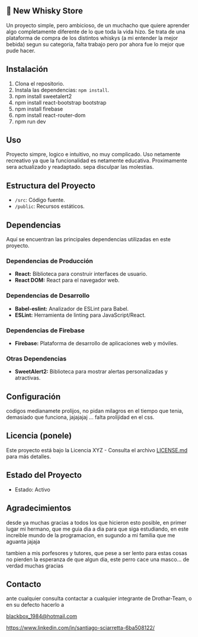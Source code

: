## 🚀 New Whisky Store

Un proyecto simple, pero ambicioso, de un muchacho que quiere aprender algo completamente diferente de lo que toda la vida hizo. Se trata de una plataforma de compra de los distintos whiskys (a mi entender la mejor bebida) segun su categoria, falta trabajo pero por ahora fue lo mejor que pude hacer.

## Instalación

1. Clona el repositorio.
2. Instala las dependencias: `npm install`.
3. npm install sweetalert2
4. npm install react-bootstrap bootstrap
5. npm install firebase
6. npm install react-router-dom
7. npm run dev


## Uso

Proyecto simpre, logico e intuitivo, no muy complicado. Uso netamente recreativo ya que la funcionalidad es netamente educativa. Proximamente sera actualizado y readaptado. sepa disculpar las molestias.

## Estructura del Proyecto

- `/src`: Código fuente.
- `/public`: Recursos estáticos.

## Dependencias

Aquí se encuentran las principales dependencias utilizadas en este proyecto.

### Dependencias de Producción

- **React:** Biblioteca para construir interfaces de usuario.
- **React DOM:** React para el navegador web.

### Dependencias de Desarrollo

- **Babel-eslint:** Analizador de ESLint para Babel.
- **ESLint:** Herramienta de linting para JavaScript/React.

### Dependencias de Firebase

- **Firebase:** Plataforma de desarrollo de aplicaciones web y móviles.

### Otras Dependencias

- **SweetAlert2:** Biblioteca para mostrar alertas personalizadas y atractivas.

## Configuración

codigos medianamete prolijos, no pidan milagros en el tiempo que tenia, demasiado que funciona, jajajajaj ... falta prolijidad en el css.

## Licencia (ponele)

Este proyecto está bajo la Licencia XYZ - Consulta el archivo [LICENSE.md](LICENSE.md) para más detalles.

## Estado del Proyecto

- Estado: Activo


## Agradecimientos

desde ya muchas gracias a todos los que hicieron esto posible, en primer lugar mi hermano, que me guia dia a dia para que siga estudiando, en este increible mundo de la programacion, en sugundo a mi familia que me aguanta jajaja

tambien a mis porfesores y tutores, que pese a ser lento para estas cosas no pierden la esperanza de que algun dia, este perro cace una masco... de verdad muchas gracias


## Contacto

ante cualquier consulta contactar a cualquier integrante de  Drothar-Team, o en su defecto hacerlo a 

blackbox_1984@hotmail.com 

https://www.linkedin.com/in/santiago-sciarretta-6ba508122/







